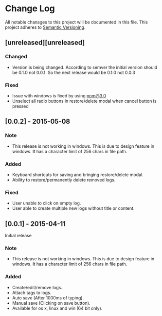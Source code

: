 # Change Log
All notable chanages to this project will be documented in this file.
This project adheres to [Semantic Versioning](http://semver.org/).

## [unreleased][unreleased]
### Changed
- Version is being changed. According to semver the initial version should
  be 0.1.0 not 0.0.1. So the next release would be 0.1.0 not 0.0.3

### Fixed
- Issue with windows is fixed by using npm@3.0
- Unselect all radio buttons in restore/delete modal when cancel button is
  pressed

## [0.0.2] - 2015-05-08
### Note
- This release is not working in windows. This is due to design feature in windows.
  It has a character limit of 256 chars in file path.

### Added
- Keyboard shortcuts for saving and bringing restore/delete modal.
- Ability to restore/permanently delete removed logs.

### Fixed
- User unable to click on empty log.
- User able to create multiple new logs without title or content.

## [0.0.1] - 2015-04-11
Initial release

### Note
- This release is not working in windows. This is due to design feature in windows.
  It has a character limit of 256 chars in file path.

### Added
- Create/edit/remove logs.
- Attach tags to logs.
- Auto save (After 1000ms of typing).
- Manual save (Clicking on save button).
- Available for os x, linux and win (64 bit only).